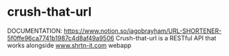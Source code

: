 # crush-that-url
DOCUMENTATION: https://www.notion.so/iagobrayham/URL-SHORTENER-5f0ffe96ca7741b1987c4d8af49a9506
Crush-that-url is a RESTful API that works alongside www.shrtn-it.com webapp
